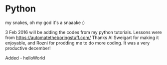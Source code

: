 # Python
my snakes, oh my god it's a snaaake :) 

3 Feb 2016
will be adding the codes from my python tutorials.
Lessons were from https://automatetheboringstuff.com/
Thanks Al Sweigart for making it enjoyable, and Rozni for prodding me to do more coding.
It was a very productive december! 


Added - helloWorld
